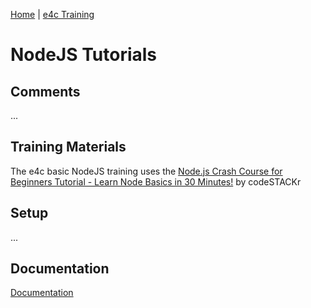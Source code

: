 [Home](/) \| [e4c Training](/e4cTraining)

# NodeJS Tutorials

## Comments

...

## Training Materials

The e4c basic NodeJS training uses the [Node.js Crash Course for Beginners Tutorial - Learn Node Basics in 30 Minutes!](https://www.youtube.com/watch?v=2LUdnb-mls0) by codeSTACKr

## Setup

...

## Documentation

[Documentation](./docs)

